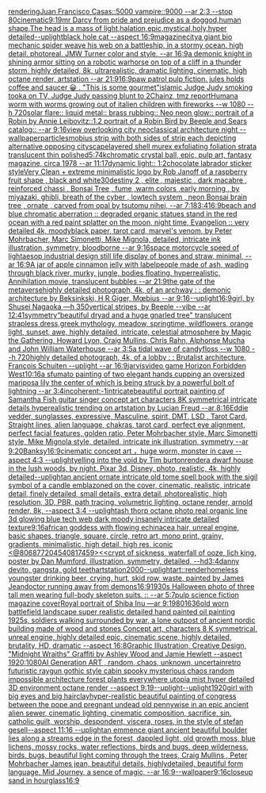 [rendering](https://www.ebank.nz/aiartgenerator?category=rendering)[Juan Francisco Casas::5000 vampire::9000 --ar 2:3 --stop 80](https://www.ebank.nz/aiartgenerator?category=Juan%2520Francisco%2520Casas%3A%3A5000%2520vampire%3A%3A9000%2520--ar%25202%3A3%2520--stop%252080)[cinematic](https://www.ebank.nz/aiartgenerator?category=cinematic)[9:19](https://www.ebank.nz/aiartgenerator?category=9%3A19)[mr Darcy from pride and prejudice as a dog](https://www.ebank.nz/aiartgenerator?category=mr%2520Darcy%2520from%2520pride%2520and%2520prejudice%2520as%2520a%2520dog)[god,human shape,The head is a mass of light,halation,epic,mystical,holy,hyper detailed](https://www.ebank.nz/aiartgenerator?category=god%2Chuman%2520shape%2CThe%2520head%2520is%2520a%2520mass%2520of%2520light%2Chalation%2Cepic%2Cmystical%2Choly%2Chyper%2520detailed)[--uplight](https://www.ebank.nz/aiartgenerator?category=--uplight)[black hole cat --aspect 16:9](https://www.ebank.nz/aiartgenerator?category=black%2520hole%2520cat%2520--aspect%252016%3A9)[magazine](https://www.ebank.nz/aiartgenerator?category=magazine)[city](https://www.ebank.nz/aiartgenerator?category=city)[a giant bio mechanic spider weave his web on a battleship, in a stormy ocean. high detail. photoreal. JMW Turner color and style. --ar 16:9](https://www.ebank.nz/aiartgenerator?category=a%2520giant%2520bio%2520mechanic%2520spider%2520weave%2520his%2520web%2520on%2520a%2520battleship%2C%2520in%2520a%2520stormy%2520ocean.%2520high%2520detail.%2520photoreal.%2520JMW%2520Turner%2520color%2520and%2520style.%2520--ar%252016%3A9)[a demonic knight in shining armor sitting on a robotic warhorse on top of a cliff in a thunder storm, highly detailed, 8k, ultrarealistic, dramatic lighting, cinematic, high octane render, artstation --ar 21:9](https://www.ebank.nz/aiartgenerator?category=a%2520demonic%2520knight%2520in%2520shining%2520armor%2520sitting%2520on%2520a%2520robotic%2520warhorse%2520on%2520top%2520of%2520a%2520cliff%2520in%2520a%2520thunder%2520storm%2C%2520highly%2520detailed%2C%25208k%2C%2520ultrarealistic%2C%2520dramatic%2520lighting%2C%2520cinematic%2C%2520high%2520octane%2520render%2C%2520artstation%2520--ar%252021%3A9)[16:9](https://www.ebank.nz/aiartgenerator?category=16%3A9)[paw patrol pulp fiction. jules holds coffee and saucer 😀 . "This is some gourmet"](https://www.ebank.nz/aiartgenerator?category=paw%2520patrol%2520pulp%2520fiction.%2520jules%2520holds%2520coffee%2520and%2520saucer%2520%F0%9F%98%80%2520.%2520%22This%2520is%2520some%2520gourmet%22)[islamic Judge Judy smoking tooka on TV, Judge Judy passing blunt to 2Chainz, tmz report](https://www.ebank.nz/aiartgenerator?category=islamic%2520Judge%2520Judy%2520smoking%2520tooka%2520on%2520TV%2C%2520Judge%2520Judy%2520passing%2520blunt%2520to%25202Chainz%2C%2520tmz%2520report)[Human](https://www.ebank.nz/aiartgenerator?category=Human)[a worm with worms growing out of it](https://www.ebank.nz/aiartgenerator?category=a%2520worm%2520with%2520worms%2520growing%2520out%2520of%2520it)[alien children with fireworks --w 1080 --h 720](https://www.ebank.nz/aiartgenerator?category=alien%2520children%2520with%2520fireworks%2520--w%25201080%2520--h%2520720)[solar flare:: liquid metal:: brass rubbing:: Neo neon glow::  portrait of a Robin by Annie Leibovitz::1.2 portrait of a Robin Bird by Beeple and Sears catalog:: --ar 9:16](https://www.ebank.nz/aiartgenerator?category=solar%2520flare%3A%3A%2520liquid%2520metal%3A%3A%2520brass%2520rubbing%3A%3A%2520Neo%2520neon%2520glow%3A%3A%2520%2520portrait%2520of%2520a%2520Robin%2520by%2520Annie%2520Leibovitz%3A%3A1.2%2520portrait%2520of%2520a%2520Robin%2520Bird%2520by%2520Beeple%2520and%2520Sears%2520catalog%3A%3A%2520--ar%25209%3A16)[view overlooking city neoclassical architecture night --wallpaper](https://www.ebank.nz/aiartgenerator?category=view%2520overlooking%2520city%2520neoclassical%2520architecture%2520night%2520--wallpaper)[particles](https://www.ebank.nz/aiartgenerator?category=particles)[mobius strip with both sides of strip each depicting alternative opposing cityscape](https://www.ebank.nz/aiartgenerator?category=mobius%2520strip%2520with%2520both%2520sides%2520of%2520strip%2520each%2520depicting%2520alternative%2520opposing%2520cityscape)[layered shell murex exfoliating foliation strata translucent thin polished](https://www.ebank.nz/aiartgenerator?category=layered%2520shell%2520murex%2520exfoliating%2520foliation%2520strata%2520translucent%2520thin%2520polished)[5:7](https://www.ebank.nz/aiartgenerator?category=5%3A7)[4k](https://www.ebank.nz/aiartgenerator?category=4k)[chromatic crystal ball, epic, pulp art, fantasy magazine, circa 1978 --ar 11:17](https://www.ebank.nz/aiartgenerator?category=chromatic%2520crystal%2520ball%2C%2520epic%2C%2520pulp%2520art%2C%2520fantasy%2520magazine%2C%2520circa%25201978%2520--ar%252011%3A17)[dynamic light:: ](https://www.ebank.nz/aiartgenerator?category=dynamic%2520light%3A%3A%2520)[1:2](https://www.ebank.nz/aiartgenerator?category=1%3A2)[chocolate labrador sticker style](https://www.ebank.nz/aiartgenerator?category=chocolate%2520labrador%2520sticker%2520style)[Very Clean + extreme minimalistic  logo by Rob Janoff of a raspberry fruit shape , black and white](https://www.ebank.nz/aiartgenerator?category=Very%2520Clean%2520%2B%2520extreme%2520minimalistic%2520%2520logo%2520by%2520Rob%2520Janoff%2520of%2520a%2520raspberry%2520fruit%2520shape%2520%2C%2520black%2520and%2520white)[30](https://www.ebank.nz/aiartgenerator?category=30)[destiny 2 , elite , majestic , dark macabre  , reinforced chassi ,  Bonsai Tree , fume ,warm colors ,early morning  , by miyazaki, ghibli, breath of the cyber , lowtech system , neon Bonsai brain tree , ornate , carved from opal by tsutomu nihei, --ar 7:18](https://www.ebank.nz/aiartgenerator?category=destiny%25202%2520%2C%2520elite%2520%2C%2520majestic%2520%2C%2520dark%2520macabre%2520%2520%2C%2520reinforced%2520chassi%2520%2C%2520%2520Bonsai%2520Tree%2520%2C%2520fume%2520%2Cwarm%2520colors%2520%2Cearly%2520morning%2520%2520%2C%2520by%2520miyazaki%2C%2520ghibli%2C%2520breath%2520of%2520the%2520cyber%2520%2C%2520lowtech%2520system%2520%2C%2520neon%2520Bonsai%2520brain%2520tree%2520%2C%2520ornate%2520%2C%2520carved%2520from%2520opal%2520by%2520tsutomu%2520nihei%2C%2520--ar%25207%3A18)[3:4](https://www.ebank.nz/aiartgenerator?category=3%3A4)[16:9](https://www.ebank.nz/aiartgenerator?category=16%3A9)[beach and blue chromatic aberration :: degraded organic statues stand in the red ocean with a red paint splatter on the moon, night time, Evangelion :: very detailed 4k, moody](https://www.ebank.nz/aiartgenerator?category=beach%2520and%2520blue%2520chromatic%2520aberration%2520%3A%3A%2520degraded%2520organic%2520statues%2520stand%2520in%2520the%2520red%2520ocean%2520with%2520a%2520red%2520paint%2520splatter%2520on%2520the%2520moon%2C%2520night%2520time%2C%2520Evangelion%2520%3A%3A%2520very%2520detailed%25204k%2C%2520moody)[black paper, tarot card, marvel's venom, by Peter Mohrbacher, Marc Simonetti, Mike Mignola, detailed, intricate ink illustration, symmetry, bloodborne --ar 9:16](https://www.ebank.nz/aiartgenerator?category=black%2520paper%2C%2520tarot%2520card%2C%2520marvel%27s%2520venom%2C%2520by%2520Peter%2520Mohrbacher%2C%2520Marc%2520Simonetti%2C%2520Mike%2520Mignola%2C%2520detailed%2C%2520intricate%2520ink%2520illustration%2C%2520symmetry%2C%2520bloodborne%2520--ar%25209%3A16)[space motorcycle speed of light](https://www.ebank.nz/aiartgenerator?category=space%2520motorcycle%2520speed%2520of%2520light)[aesop industrial design still life display of bones and straw, minimal, --ar 16:9](https://www.ebank.nz/aiartgenerator?category=aesop%2520industrial%2520design%2520still%2520life%2520display%2520of%2520bones%2520and%2520straw%2C%2520minimal%2C%2520--ar%252016%3A9)[A jar of apple cinnamon jelly with label](https://www.ebank.nz/aiartgenerator?category=A%2520jar%2520of%2520apple%2520cinnamon%2520jelly%2520with%2520label)[people made of ash, wading through black river, murky, jungle, bodies floating, hyperrealistic, Annihilation movie, translucent bubbles --ar 21:9](https://www.ebank.nz/aiartgenerator?category=people%2520made%2520of%2520ash%2C%2520wading%2520through%2520black%2520river%2C%2520murky%2C%2520jungle%2C%2520bodies%2520floating%2C%2520hyperrealistic%2C%2520Annihilation%2520movie%2C%2520translucent%2520bubbles%2520--ar%252021%3A9)[the gate of the metaverse](https://www.ebank.nz/aiartgenerator?category=the%2520gate%2520of%2520the%2520metaverse)[highly detailed photograph, 4k, of an archway : : demonic architecture by Beksinkski, H R Giger, Mœbius --ar 9:16](https://www.ebank.nz/aiartgenerator?category=highly%2520detailed%2520photograph%2C%25204k%2C%2520of%2520an%2520archway%2520%3A%2520%3A%2520demonic%2520architecture%2520by%2520Beksinkski%2C%2520H%2520R%2520Giger%2C%2520M%C5%93bius%2520--ar%25209%3A16)[--uplight](https://www.ebank.nz/aiartgenerator?category=--uplight)[16:9](https://www.ebank.nz/aiartgenerator?category=16%3A9)[girl, by Shusei Nagaoka —h 350](https://www.ebank.nz/aiartgenerator?category=girl%2C%2520by%2520Shusei%2520Nagaoka%2520%E2%80%94h%2520350)[vertical stripes, by Beeple --vibe --ar 12:41](https://www.ebank.nz/aiartgenerator?category=vertical%2520stripes%2C%2520by%2520Beeple%2520--vibe%2520--ar%252012%3A41)[symmetry](https://www.ebank.nz/aiartgenerator?category=symmetry)[“beautiful dryad and a huge gnarled tree" translucent strapless dress,greek mythology, meadow, springtime, wildflowers, orange light, sunset, awe, highly detailed, intricate, celestial atmosphere by Magic the Gathering, Howard Lyon, Craig Mullins, Chris Rahn, Alphonse Mucha and John William Waterhouse --ar 3:5](https://www.ebank.nz/aiartgenerator?category=%E2%80%9Cbeautiful%2520dryad%2520and%2520a%2520huge%2520gnarled%2520tree%22%2520translucent%2520strapless%2520dress%2Cgreek%2520mythology%2C%2520meadow%2C%2520springtime%2C%2520wildflowers%2C%2520orange%2520light%2C%2520sunset%2C%2520awe%2C%2520highly%2520detailed%2C%2520intricate%2C%2520celestial%2520atmosphere%2520by%2520Magic%2520the%2520Gathering%2C%2520Howard%2520Lyon%2C%2520Craig%2520Mullins%2C%2520Chris%2520Rahn%2C%2520Alphonse%2520Mucha%2520and%2520John%2520William%2520Waterhouse%2520--ar%25203%3A5)[a tidal wave of candyfloss --w 1080 --h 720](https://www.ebank.nz/aiartgenerator?category=a%2520tidal%2520wave%2520of%2520candyfloss%2520--w%25201080%2520--h%2520720)[highly detailed photograph, 4k, of a lobby : : Brutalist architecture, François Schuiten --uplight --ar 16:9](https://www.ebank.nz/aiartgenerator?category=highly%2520detailed%2520photograph%2C%25204k%2C%2520of%2520a%2520lobby%2520%3A%2520%3A%2520Brutalist%2520architecture%2C%2520Fran%C3%A7ois%2520Schuiten%2520--uplight%2520--ar%252016%3A9)[jarvis](https://www.ebank.nz/aiartgenerator?category=jarvis)[video game Horizon Forbidden West](https://www.ebank.nz/aiartgenerator?category=video%2520game%2520Horizon%2520Forbidden%2520West)[10:16](https://www.ebank.nz/aiartgenerator?category=10%3A16)[a sfumato painting of two elegant hands cupping an oversized mariposa lily the center of which is being struck by a powerful bolt of lightning --ar 3:4](https://www.ebank.nz/aiartgenerator?category=a%2520sfumato%2520painting%2520of%2520two%2520elegant%2520hands%2520cupping%2520an%2520oversized%2520mariposa%2520lily%2520the%2520center%2520of%2520which%2520is%2520being%2520struck%2520by%2520a%2520powerful%2520bolt%2520of%2520lightning%2520--ar%25203%3A4)[incoherent:-1](https://www.ebank.nz/aiartgenerator?category=incoherent%3A-1)[intricate](https://www.ebank.nz/aiartgenerator?category=intricate)[beautiful portrait painting of Samantha Fish guitar singer concept art characters 8K symmetrical intricate details hyperealistic trending on artstation by Lucian Freud --ar 8:16](https://www.ebank.nz/aiartgenerator?category=beautiful%2520portrait%2520painting%2520of%2520Samantha%2520Fish%2520guitar%2520singer%2520concept%2520art%2520characters%25208K%2520symmetrical%2520intricate%2520details%2520hyperealistic%2520trending%2520on%2520artstation%2520by%2520Lucian%2520Freud%2520--ar%25208%3A16)[Eddie vedder, sunglasses, expressive, Masculine, spirit, DMT, LSD , Tarot Card, Straight lines, alien language, chakras, tarot card, perfect eye alignment, perfect facial features, golden ratio, Peter Mohrbacher style, Marc Simonetti style, Mike Mignola style, detailed, intricate ink illustration, symmetry --ar 9:20](https://www.ebank.nz/aiartgenerator?category=Eddie%2520vedder%2C%2520sunglasses%2C%2520expressive%2C%2520Masculine%2C%2520spirit%2C%2520DMT%2C%2520LSD%2520%2C%2520Tarot%2520Card%2C%2520Straight%2520lines%2C%2520alien%2520language%2C%2520chakras%2C%2520tarot%2520card%2C%2520perfect%2520eye%2520alignment%2C%2520perfect%2520facial%2520features%2C%2520golden%2520ratio%2C%2520Peter%2520Mohrbacher%2520style%2C%2520Marc%2520Simonetti%2520style%2C%2520Mike%2520Mignola%2520style%2C%2520detailed%2C%2520intricate%2520ink%2520illustration%2C%2520symmetry%2520--ar%25209%3A20)[Banksy](https://www.ebank.nz/aiartgenerator?category=Banksy)[16:9](https://www.ebank.nz/aiartgenerator?category=16%3A9)[cinematic concept art ，huge worm, monster in cave  --aspect 4:3 --uplight](https://www.ebank.nz/aiartgenerator?category=cinematic%2520concept%2520art%2520%EF%BC%8Chuge%2520worm%2C%2520monster%2520in%2520cave%2520%2520--aspect%25204%3A3%2520--uplight)[yelling into the void by Tim burton](https://www.ebank.nz/aiartgenerator?category=yelling%2520into%2520the%2520void%2520by%2520Tim%2520burton)[render](https://www.ebank.nz/aiartgenerator?category=render)[a dwarf house in the lush woods, by night, Pixar 3d, Disney, photo, realistic, 4k, highly detailed](https://www.ebank.nz/aiartgenerator?category=a%2520dwarf%2520house%2520in%2520the%2520lush%2520woods%2C%2520by%2520night%2C%2520Pixar%25203d%2C%2520Disney%2C%2520photo%2C%2520realistic%2C%25204k%2C%2520highly%2520detailed)[--uplight](https://www.ebank.nz/aiartgenerator?category=--uplight)[an ancient ornate intricate old tome spell book with the sigil symbol of a candle emblazoned on the cover, cinematic, realistic, intricate detail, finely detailed, small details, extra detail, photorealistic, high resolution, 3D, PBR, path tracing, volumetric lighting, octane render, arnold render, 8k, --aspect 3:4 --uplight](https://www.ebank.nz/aiartgenerator?category=an%2520ancient%2520ornate%2520intricate%2520old%2520tome%2520spell%2520book%2520with%2520the%2520sigil%2520symbol%2520of%2520a%2520candle%2520emblazoned%2520on%2520the%2520cover%2C%2520cinematic%2C%2520realistic%2C%2520intricate%2520detail%2C%2520finely%2520detailed%2C%2520small%2520details%2C%2520extra%2520detail%2C%2520photorealistic%2C%2520high%2520resolution%2C%25203D%2C%2520PBR%2C%2520path%2520tracing%2C%2520volumetric%2520lighting%2C%2520octane%2520render%2C%2520arnold%2520render%2C%25208k%2C%2520--aspect%25203%3A4%2520--uplight)[ash thorp octane photo real organic line 3d glowing blue tech web dark moody insanely intricate detailed texture](https://www.ebank.nz/aiartgenerator?category=ash%2520thorp%2520octane%2520photo%2520real%2520organic%2520line%25203d%2520glowing%2520blue%2520tech%2520web%2520dark%2520moody%2520insanely%2520intricate%2520detailed%2520texture)[9:16](https://www.ebank.nz/aiartgenerator?category=9%3A16)[african goddess with flowing echinacea hair, unreal engine, basic shapes, triangle, square, circle, retro art, mono print, grainy, gradients, minimalistic, high detail, high res, iconic <@806877204540817459>](https://www.ebank.nz/aiartgenerator?category=african%2520goddess%2520with%2520flowing%2520echinacea%2520hair%2C%2520unreal%2520engine%2C%2520basic%2520shapes%2C%2520triangle%2C%2520square%2C%2520circle%2C%2520retro%2520art%2C%2520mono%2520print%2C%2520grainy%2C%2520gradients%2C%2520minimalistic%2C%2520high%2520detail%2C%2520high%2520res%2C%2520iconic%2520%3C%40806877204540817459%3E)[<<crypt of sickness, waterfall of ooze, lich king, poster by Dan Mumford, illustration, symmetry, detailed, --hd](https://www.ebank.nz/aiartgenerator?category=%3C%3Ccrypt%2520of%2520sickness%2C%2520waterfall%2520of%2520ooze%2C%2520lich%2520king%2C%2520poster%2520by%2520Dan%2520Mumford%2C%2520illustration%2C%2520symmetry%2C%2520detailed%2C%2520--hd)[3:4](https://www.ebank.nz/aiartgenerator?category=3%3A4)[danny devito, gangsta, gold teeth](https://www.ebank.nz/aiartgenerator?category=danny%2520devito%2C%2520gangsta%2C%2520gold%2520teeth)[artstation](https://www.ebank.nz/aiartgenerator?category=artstation)[2000](https://www.ebank.nz/aiartgenerator?category=2000)[--uplight](https://www.ebank.nz/aiartgenerator?category=--uplight)[art::](https://www.ebank.nz/aiartgenerator?category=art%3A%3A)[render](https://www.ebank.nz/aiartgenerator?category=render)[homeless youngster drinking beer, crying, hurt, skid row, waste, painted by James Jean](https://www.ebank.nz/aiartgenerator?category=homeless%2520youngster%2520drinking%2520beer%2C%2520crying%2C%2520hurt%2C%2520skid%2520row%2C%2520waste%2C%2520painted%2520by%2520James%2520Jean)[doctor running away from demons](https://www.ebank.nz/aiartgenerator?category=doctor%2520running%2520away%2520from%2520demons)[16:9](https://www.ebank.nz/aiartgenerator?category=16%3A9)[1930s Halloween photo of three tall men wearing full-body skeleton suits. :: --ar 5:7](https://www.ebank.nz/aiartgenerator?category=1930s%2520Halloween%2520photo%2520of%2520three%2520tall%2520men%2520wearing%2520full-body%2520skeleton%2520suits.%2520%3A%3A%2520--ar%25205%3A7)[pulp science fiction magazine cover](https://www.ebank.nz/aiartgenerator?category=pulp%2520science%2520fiction%2520magazine%2520cover)[Royal portrait of Shiba Inu —ar 9:19](https://www.ebank.nz/aiartgenerator?category=Royal%2520portrait%2520of%2520Shiba%2520Inu%2520%E2%80%94ar%25209%3A19)[80](https://www.ebank.nz/aiartgenerator?category=80)[1636](https://www.ebank.nz/aiartgenerator?category=1636)[old worn battlefield landscape super realistic detailed hand painted oil painting 1925s, soldiers walking surrounded by war, a lone outpost of ancient nordic building made of wood and stones Concept art, characters 8 K symmetrical, unreal engine, highly detailed  epic, cinematic scene, highly detailed,  brutality, HD, dramatic --aspect 16:8](https://www.ebank.nz/aiartgenerator?category=old%2520worn%2520battlefield%2520landscape%2520super%2520realistic%2520detailed%2520hand%2520painted%2520oil%2520painting%25201925s%2C%2520soldiers%2520walking%2520surrounded%2520by%2520war%2C%2520a%2520lone%2520outpost%2520of%2520ancient%2520nordic%2520building%2520made%2520of%2520wood%2520and%2520stones%2520Concept%2520art%2C%2520characters%25208%2520K%2520symmetrical%2C%2520unreal%2520engine%2C%2520highly%2520detailed%2520%2520epic%2C%2520cinematic%2520scene%2C%2520highly%2520detailed%2C%2520%2520brutality%2C%2520HD%2C%2520dramatic%2520--aspect%252016%3A8)[Graphic Illustration, Creative Design, "Midnight Wraiths" Graffiti by Ashley Wood and Jamie Hewlett --aspect 1920:1080](https://www.ebank.nz/aiartgenerator?category=Graphic%2520Illustration%2C%2520Creative%2520Design%2C%2520%22Midnight%2520Wraiths%22%2520Graffiti%2520by%2520Ashley%2520Wood%2520and%2520Jamie%2520Hewlett%2520--aspect%25201920%3A1080)[AI Generation ART , random, chaos, unknown, uncertain](https://www.ebank.nz/aiartgenerator?category=AI%2520Generation%2520ART%2520%2C%2520random%2C%2520chaos%2C%2520unknown%2C%2520uncertain)[retro futuristic raygun gothic style cabin spooky mysterious chaos random impossible architecture forest plants everywhere utopia mist hyper detailed 3D environment octane render --aspect 9:19](https://www.ebank.nz/aiartgenerator?category=retro%2520futuristic%2520raygun%2520gothic%2520style%2520cabin%2520spooky%2520mysterious%2520chaos%2520random%2520impossible%2520architecture%2520forest%2520plants%2520everywhere%2520utopia%2520mist%2520hyper%2520detailed%25203D%2520environment%2520octane%2520render%2520--aspect%25209%3A19)[--uplight](https://www.ebank.nz/aiartgenerator?category=--uplight)[--uplight](https://www.ebank.nz/aiartgenerator?category=--uplight)[1920](https://www.ebank.nz/aiartgenerator?category=1920)[girl with big eyes and big hair](https://www.ebank.nz/aiartgenerator?category=girl%2520with%2520big%2520eyes%2520and%2520big%2520hair)[clay](https://www.ebank.nz/aiartgenerator?category=clay)[hyper-realistic beautiful painting of congress between the pope and pregnant undead old pennywise in an epic ancient alien sewer, cinematic lighting, cinematic composition, sacrifice, sin, catholic guilt, worship, despondent, viscera, roses, in the style of stefan gesell--aspect 11:16 --uplight](https://www.ebank.nz/aiartgenerator?category=hyper-realistic%2520beautiful%2520painting%2520of%2520congress%2520between%2520the%2520pope%2520and%2520pregnant%2520undead%2520old%2520pennywise%2520in%2520an%2520epic%2520ancient%2520alien%2520sewer%2C%2520cinematic%2520lighting%2C%2520cinematic%2520composition%2C%2520sacrifice%2C%2520sin%2C%2520catholic%2520guilt%2C%2520worship%2C%2520despondent%2C%2520viscera%2C%2520roses%2C%2520in%2520the%2520style%2520of%2520stefan%2520gesell--aspect%252011%3A16%2520--uplight)[an emmence giant ancient  beautiful boulder lies along a  streams edge in  the forest,  dappled light, old growth moss,  blue lichens, mossy rocks, water reflections,  birds and bugs, deep wilderness, birds, bugs, beautiful light coming through the trees, Craig Mullins , Peter Mohrbacher James jean,  beautiful details, highlydetailed, beautiful form language, Mid Journey, a sence of magic, --ar 16:9](https://www.ebank.nz/aiartgenerator?category=an%2520emmence%2520giant%2520ancient%2520%2520beautiful%2520boulder%2520lies%2520along%2520a%2520%2520streams%2520edge%2520in%2520%2520the%2520forest%2C%2520%2520dappled%2520light%2C%2520old%2520growth%2520moss%2C%2520%2520blue%2520lichens%2C%2520mossy%2520rocks%2C%2520water%2520reflections%2C%2520%2520birds%2520and%2520bugs%2C%2520deep%2520wilderness%2C%2520birds%2C%2520bugs%2C%2520beautiful%2520light%2520coming%2520through%2520the%2520trees%2C%2520Craig%2520Mullins%2520%2C%2520Peter%2520Mohrbacher%2520James%2520jean%2C%2520%2520beautiful%2520details%2C%2520highlydetailed%2C%2520beautiful%2520form%2520language%2C%2520Mid%2520Journey%2C%2520a%2520sence%2520of%2520magic%2C%2520--ar%252016%3A9)[--wallpaper](https://www.ebank.nz/aiartgenerator?category=--wallpaper)[9:16](https://www.ebank.nz/aiartgenerator?category=9%3A16)[closeup sand in hourglass](https://www.ebank.nz/aiartgenerator?category=closeup%2520sand%2520in%2520hourglass)[16:9](https://www.ebank.nz/aiartgenerator?category=16%3A9)